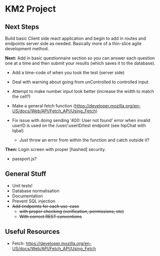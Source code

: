 # KM2 Project
## Next Steps
Build basic Client side react application and begin to add in routes and endpoints server side as needed.
Basically more of a thin-slice agile development method.

**Next:** Add in basic questionnaire section so you can answer each question one at a time and then submit your results (which saves it to the database).
- Add a time-code of when you took the test (server side)
- Deal with warning about going from unControlled to controlled input
- Attempt to make number input look better (increase the width to match the cell?)
- Make a general fetch function (https://developer.mozilla.org/en-US/docs/Web/API/Fetch_API/Using_Fetch)

- Fix issue with doing sending '400: User not found' error when invalid userID is used on the /user/:userID/test endpoint (see hipChat with Iqbal)
    - Just throw an error from within the function and catch outside it?

**Then:** Login screen with proper [hashed] security.
- passport.js?

## General Stuff
- Unit tests!
- Database normalisation
- Documentation
- Prevent SQL injection
- ~~Add endpoints for each use-case~~
    - ~~with proper checking (verification, permissions, etc)~~
    - ~~With correct REST conventions~~ 

## Useful Resources
- Fetch: https://developer.mozilla.org/en-US/docs/Web/API/Fetch_API/Using_Fetch